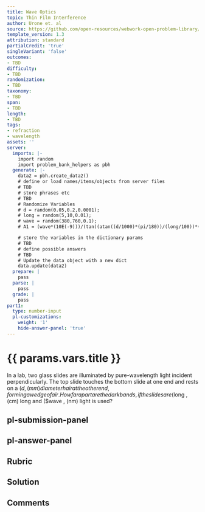 ```yaml
---
title: Wave Optics
topic: Thin Film Interference
author: Urone et. al
source: https://github.com/open-resources/webwork-open-problem-library/tree/master/Contrib/BrockPhysics/College_Physics_Urone/27.Wave_Optics/Thin_Film_Interference/NU_U17-27-07-010.pg
template_version: 1.3
attribution: standard
partialCredit: 'true'
singleVariant: 'false'
outcomes:
- TBD
difficulty:
- TBD
randomization:
- TBD
taxonomy:
- TBD
span:
- TBD
length:
- TBD
tags:
- refraction
- wavelength
assets: ''
server:
  imports: |-
    import random
    import problem_bank_helpers as pbh
  generate: |-
    data2 = pbh.create_data2()
    # define or load names/items/objects from server files
    # TBD
    # store phrases etc
    # TBD
    # Randomize Variables
    # d = random(0.05,0.2,0.0001);
    # long = random(5,10,0.01);
    # wave = random(380,760,0.1);
    # A1 = (wave*(10E(-9)))/(tan((atan((d/1000)*(pi/180))/(long/100))*(180/pi)));

    # store the variables in the dictionary params
    # TBD
    # define possible answers
    # TBD
    # Update the data object with a new dict
    data.update(data2)
  prepare: |
    pass
  parse: |
    pass
  grade: |
    pass
part1:
  type: number-input
  pl-customizations:
    weight: '1'
    hide-answer-panel: 'true'
---
```


# {{ params.vars.title }} 


In a lab, two glass slides are illuminated by pure-wavelength light incident perpendicularly. The top slide touches the bottom slide at one end and rests on a ($d , (mm) diameter hair at the other end, forming a wedge of air. How far apart are the dark bands, if the slides are ($long , (cm) long and ($wave , (nm) light is used?


## pl-submission-panel 


## pl-answer-panel 


## Rubric 


## Solution 


## Comments 


